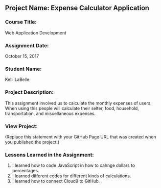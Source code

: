 ## Project Name:  Expense Calculator Application

### Course Title:
Web Application Development

### Assignment Date:  
October 15, 2017

### Student Name:  
Kelli LaBelle

### Project Description:
This assignment involved us to calculate the monthly expenses of users. When using this people will calculate their selter, food, household, transportation, and miscellaneous expenses.

### View Project:
(Replace this statement with your GitHub Page URL that was created when you 
 published the project.)

### Lessons Learned in the Assignment:
1. I learned how to code JavaScript in how to cahnge dollars to percentages.
2. I learned different codes for different kinds of calculations.
3. I learned how to connect Cloud9 to GitHub.

